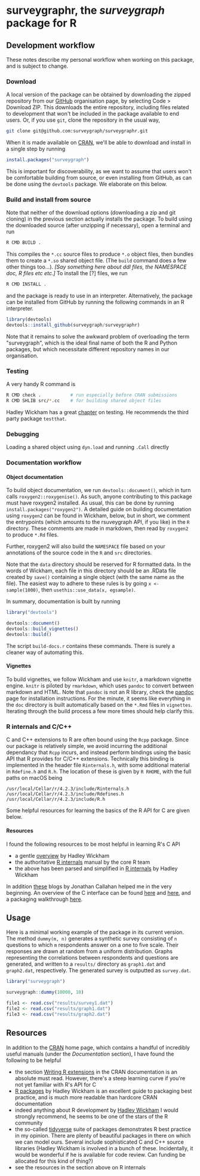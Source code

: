 # surveygraphr, the _surveygraph_ package for R

## Development workflow

These notes describe my personal workflow when working on this package, and is subject to change.

### Download

A local version of the package can be obtained by downloading the zipped repository from our [GitHub](https://github.com/surveygraph/surveygraphr) organisation page, by selecting Code > Download ZIP. This downloads the entire repository, including files related to development that won't be included in the package available to end users. Or, if you use `git`, clone the repository in the usual way,

```sh
git clone git@github.com:surveygraph/surveygraphr.git
```

When it is made available on [CRAN](https://cran.r-project.org/), we'll be able to download and install in a single step by running 

```r
install.packages("surveygraph")
```

This is important for discoverability, as we want to assume that users won't be comfortable building from source, or even installing from GitHub, as can be done using the `devtools` package. We elaborate on this below.

### Build and install from source


Note that neither of the download options (downloading a zip and git cloning) in the previous section actually installs the package. To build using the downloaded source (after unzipping if necessary), open a terminal and run

```sh
R CMD BUILD .
```

This compiles the `*.cc` source files to produce `*.o` object files, then bundles them to create a `*.so` shared object file. (The `build` command does a few other things too...). _[Say something here about ddl files, the NAMESPACE doc, R files etc etc.]_ To install the [?] files, we run

```sh
R CMD INSTALL .
```

and the package is ready to use in an interpreter. Alternatively, the package can be installed from GitHub by running the following commands in an R interpreter.

```r
library(devtools)
devtools::install_github(surveygraph/surveygraphr)
```

 Note that it remains to solve the awkward problem of overloading the term "surveygraph", which is the ideal final name of both the R and Python packages, but which necessitate different repository names in our organisation.

### Testing

A very handy R command is

```sh
R CMD check .           # run especially before CRAN submissions
R CMD SHLIB src/*.cc    # for building shared object files
```

Hadley Wickham has a great [chapter](https://r-pkgs.org/testing-basics.html) on testing. He recommends the third party package `testthat`.

### Debugging

Loading a shared object using `dyn.load` and running `.Call` directly

### Documentation workflow

#### Object documentation

To build object documentation, we run `devtools::document()`, which in turn calls `roxygen2::roxygenise()`. As such, anyone contributing to this package must have roxygen2 installed. As usual, this can be done by running `install.packages("roxygen2")`. A detailed guide on building documentation using `roxygen2` can be found in Wickham, below, but in short, we comment the entrypoints (which amounts to the rsuveygraph API, if you like) in the `R` directory. These comments are made in markdown, then read by `roxygen2` to produce `*.Rd` files.

Further, roxygen2 will also build the `NAMESPACE` file based on your annotations of the source code in the `R` and `src` directories.

Note that the `data` directory should be reserved for R formatted data. In the words of Wickham, each file in this directory should be an .RData file created by `save()` containing a single object (with the same name as the file). The easiest way to adhere to these rules is by going `x <- sample(1000)`, then `usethis::use_data(x, egsample)`.

In summary, documentation is built by running

```r
library("devtools")

devtools::document()
devtools::build_vignettes()
devtools::build()
```

The script `build-docs.r` contains these commands. There is surely a cleaner way of automating this.

#### Vignettes

To build vignettes, we follow Wickham and use `knitr`, a markdown vignette engine. `knitr` is piloted by `rmarkdown`, which uses `pandoc` to convert between markdown and HTML. Note that `pandoc` is not an R library, check the [pandoc](https://pandoc.org/installing.html) page for installation instructions. For the minute, it seems like everything in the `doc` directory is built automatically based on the `*.Rmd` files in `vignettes`. Iterating through the build process a few more times should help clarify this.

### R internals and C/C++

C and C++ extensions to R are often bound using the `Rcpp` package. Since our package is relatively simple, we avoid incurring the additional dependancy that `Rcpp` incurs, and instead perform bindings using the basic API that R provides for C/C++ extensions. Technically this binding is implemented in the header file `Rinternals.h`, with some additional material in `Rdefine.h` and `R.h`. The location of these is given by `R RHOME`, with the full paths on macOS being

```
/usr/local/Cellar/r/4.2.3/include/Rinternals.h
/usr/local/Cellar/r/4.2.3/include/Rdefines.h
/usr/local/Cellar/r/4.2.3/include/R.h
```

Some helpful resources for learning the basics of the R API for C are given below. 

#### Resources

I found the following resources to be most helpful in learning R's C API

* a gentle [overview](http://adv-r.had.co.nz/C-interface.html) by Hadley Wickham
* the authoritative [R internals](https://cran.r-project.org/doc/manuals/r-release/R-ints.html) manual by the core R team
* the above has been parsed and simplified in [R internals](https://github.com/hadley/r-internals) by Hadley Wickham

In addition [these](https://www.r-bloggers.com/author/jonathan-callahan/) blogs by Jonathan Callahan helped me in the very beginning. An overview of the C interface can be found [here](https://www.r-bloggers.com/2012/11/using-r-calling-c-code-hello-world/) and [here](https://www.r-bloggers.com/2012/11/using-r-callhello/
), and a packaging walkthrough [here](https://www.r-bloggers.com/2012/11/using-r-packaging-a-c-library-in-15-minutes/).

## Usage

Here is a minimal working example of the package in its current version. The method `dummy(m, n)` generates a synthetic survey consisting of `n` questions to which `m` respondents answer on a one to five scale. Their responses are drawn at random from a uniform distribution. Graphs representing the correlations between respondents and questions are generated, and written to a `results/` directory as `graph1.dat` and `graph2.dat`, respectively. The generated survey is outputted as `survey.dat`. 

```r
library("surveygraph")

surveygraph::dummy(10000, 10)

file1 <- read.csv("results/survey1.dat")
file2 <- read.csv("results/graph1.dat")
file3 <- read.csv("results/graph2.dat")
```

## Resources

In addition to the [CRAN](https://cran.r-project.org/) home page, which contains a handful of incredibly useful manuals (under the _Documentation_ section), I have found the following to be helpful

* the section [Writing R extensions](https://cran.r-project.org/) in the CRAN documentation is an absolute must read. However, there's a steep learning curve if you're not yet familiar with R's API for C
* [R packages](https://r-pkgs.org/) by Hadley Wickham is an excellent guide to packaging best practice, and is much more readable than hardcore CRAN documentation
* indeed anything about R development by [Hadley Wickham](https://hadley.nz/) I would strongly recommend, he seems to be one of the stars of the R community
* the so-called [tidyverse](https://github.com/tidyverse) suite of packages demonstrates R best practice in my opinion. There are plenty of beautiful packages in there on which we can model ours. Several include sophisticated C and C++ source libraries (Hadley Wickham is involved in a bunch of these. Incidentally, it would be wonderful if he is available for code review. Can funding be allocated for this kind of thing?)
* see the resources in the section above on R internals


